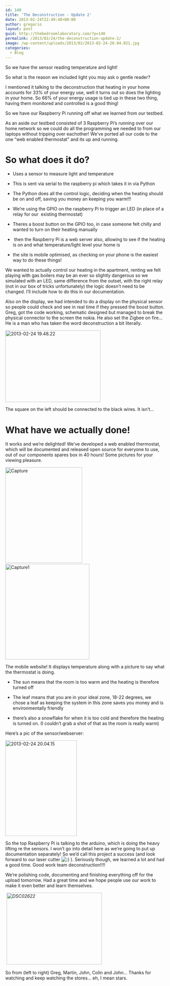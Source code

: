 ```yaml
---
id: 140
title: 'The Deconstruction - Update 2'
date: 2013-02-24T22:49:48+00:00
author: gregario
layout: post
guid: http://thebedroomlaboratory.com/?p=140
permalink: /2013/02/24/the-deconstruction-update-2/
image: /wp-content/uploads/2013/02/2013-02-24-20.04.021.jpg
categories:
  - Blog
---
```

So we have the sensor reading temperature and light!

So what is the reason we included light you may ask o gentle reader?
  
I mentioned it talking to the deconstruction that heating in your home accounts for 33% of your energy use, well it turns out so does the lighting in your home. So 66% of your energy usage is tied up in these two thing, having them monitored and controlled is a good thing!

So we have our Raspberry Pi running off what we learned from our testbed.
  
As an aside our testbed consisted of 3 Raspberry Pi’s running over our home network so we could do all the programming we needed to from our laptops without tripping over eachother! We’ve ported all our code to the one “web enabled thermostat” and its up and running.

# So what does it do?

- Uses a sensor to measure light and temperature
  
- This is sent via serial to the raspberry pi which takes it in via Python
  
- The Python does all the control logic, deciding when the heating should be on and off, saving you money an keeping you warm!!!
  
- We’re using the GPIO on the raspberry Pi to trigger an LED (in place of a relay for our  existing thermostat)
  
- Theres a boost button on the GPIO too, in case someone felt chilly and wanted to turn on their heating manually
  
-  then the Raspberry Pi is a web server also, allowing to see if the heating is on and what temperature/light level your home is
  
- the site is mobile optimised, as checking on your phone is the easiest way to do these things!

We wanted to actually control our heating in the apartment, renting we felt playing with gas boilers may be an ever so slightly dangerous so we simulated with an LED, same difference from the outset, with the right relay (not in our box of tricks unfortunately) the logic doesn’t need to be changed. I’ll include how to do this in our documentation.

Also on the display, we had intended to do a display on the physical sensor so people could check and see in real time if they pressed the boost button. Greg, got the code working, schematic designed but managed to break the physical connector to the screen the nokia. He also set the Zigbee on fire… He is a man who has taken the word deconstruction a bit literally.

[<img alt="2013-02-24 19.48.22" src="http://thedeconstruction.org/wp-content/uploads/2013/02/2013-02-24-19.48.22-300x225.jpg" width="300" height="225" />](http://thedeconstruction.org/wp-content/uploads/2013/02/2013-02-24-19.48.22.jpg)

The square on the left should be connected to the black wires. It isn’t…

# What have we actually done!

It works and we’re delighted! We’ve developed a web enabled thermostat, which will be documented and released open source for everyone to use, out of our components spares box in 40 hours! Some pictures for your viewing pleasure.

[<img alt="Capture" src="http://thedeconstruction.org/wp-content/uploads/2013/02/Capture-242x300.png" width="242" height="300" />](http://thedeconstruction.org/wp-content/uploads/2013/02/Capture.png)     [<img alt="Capture1" src="http://thedeconstruction.org/wp-content/uploads/2013/02/Capture1-265x300.png" width="265" height="300" />](http://thedeconstruction.org/wp-content/uploads/2013/02/Capture1.png)

The mobile website! It displays temperature along with a picture to say what the thermostat is doing.
  
- The sun means that the room is too warm and the heating is therefore turned off
  
- The leaf means that you are in your ideal zone, 18-22 degrees, we chose a leaf as keeping the system in this zone saves you money and is environmentally friendly
  
- there’s also a snowflake for when it is too cold and therefore the heating is turned on. (I couldn’t grab a shot of that as the room is really warm)

Here’s a pic of the sensor/webserver:

[<img alt="2013-02-24 20.04.15" src="http://thedeconstruction.org/wp-content/uploads/2013/02/2013-02-24-20.04.15-225x300.jpg" width="225" height="300" />](http://thedeconstruction.org/wp-content/uploads/2013/02/2013-02-24-20.04.15.jpg)

So the top Raspberry Pi is talking to the arduino, which is doing the heavy lifting re the sensors. I won’t go into detail here as we’re going to put up documentation separately! So we’d call this project a success (and look forward to our laser cutter ![:)](http://thedeconstruction.org/wp-includes/images/smilies/icon_smile.gif) ). Seriously though, we learned a lot and had a good time. Good work team deconstruction!!!!

We’re polishing code, documenting and finishing everything off for the upload tomorrow. Had a great time and we hope people use our work to make it even better and learn themselves.

<em id="__mceDel"> <a href="http://thedeconstruction.org/wp-content/uploads/2013/02/DSC02622.jpg"><img alt="DSC02622" src="http://thedeconstruction.org/wp-content/uploads/2013/02/DSC02622-300x225.jpg" width="300" height="225" /></a></em>

So from (left to right) Greg, Martin, John, Colin and John… Thanks for watching and keep watching the stores… eh, I mean stars.